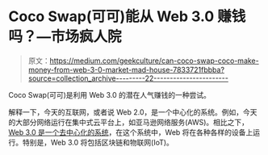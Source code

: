 # Coco Swap(可可)能从 Web 3.0 赚钱吗？—市场疯人院

> 原文：<https://medium.com/geekculture/can-coco-swap-coco-make-money-from-web-3-0-market-mad-house-7833721fbbba?source=collection_archive---------22----------------------->

Coco Swap(可可)是利用 Web 3.0 的潜在人气赚钱的一种尝试。

解释一下，今天的互联网，或者说 Web 2.0，是一个中心化的系统。例如，今天的大部分网络运行在集中式云平台上，如亚马逊网络服务(AWS)。相比之下， [Web 3.0 是一个去中心化的系统](https://marketmadhouse.com/coco-swap-coco/Web%203.0%20is%20a%20decentralized%20system)，在这个系统中，Web 将在各种各样的设备上运行。特别是，Web 3.0 将包括区块链和物联网(IoT)。